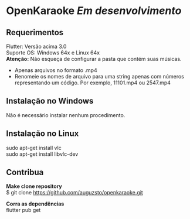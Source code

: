 # OpenKaraoke <i> Em desenvolvimento</i>

## Requerimentos
Flutter: Versão acima 3.0 <br>
Suporte OS: Windows 64x e Linux 64x <br>
<b>Atenção:</b> Não esqueça de configurar a pasta que contém suas músicas.
- Apenas arquivos no formato .mp4
- Renomeie os nomes de arquivo para uma string apenas com números representando um código. Por exemplo, 11101.mp4 ou 2547.mp4

## Instalação no Windows
Não é necessário instalar nenhum procedimento. 

## Instalação no Linux
sudo apt-get install vlc <br>
sudo apt-get install libvlc-dev <br>


## Contribua
<b> Make clone repository </b> <br>
$ git clone https://github.com/auguzsto/openkaraoke.git

<b> Corra as dependências </b> <br>
flutter pub get